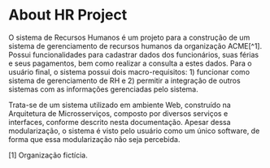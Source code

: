 # About HR Project


O sistema de Recursos Humanos é um projeto para a construção de um sistema de gerenciamento de recursos
humanos da organização ACME[^1].
Possui funcionalidades para cadastrar dados dos funcionários, suas férias e seus pagamentos, bem como realizar a consulta a estes dados.
Para o usuário final, o sistema possui dois macro-requisitos: 1) funcionar como sistema de gerenciamento de RH e 2) permitir a integração de outros sistemas com as informações gerenciadas pelo sistema.

Trata-se de um sistema utilizado em ambiente Web, construído na Arquitetura de Microsserviços, composto por diversos serviços e interfaces, conforme descrito nesta documentação.
Apesar dessa modularização, o sistema é visto pelo usuário como um único software, de forma que essa modularização não seja percebida.

[1] Organização fictícia.
